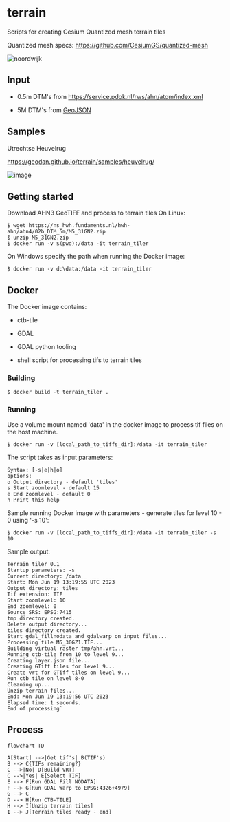 # terrain

Scripts for creating Cesium Quantized mesh terrain tiles

Quantized mesh specs: https://github.com/CesiumGS/quantized-mesh

![noordwijk](https://github.com/Geodan/terrain/assets/538812/1d52b104-fa64-41be-b524-8b0a669ac842)

## Input

- 0.5m DTM's from https://service.pdok.nl/rws/ahn/atom/index.xml

- 5M DTM's from [GeoJSON](https://services.arcgis.com/nSZVuSZjHpEZZbRo/arcgis/rest/services/Kaartbladen_AHN3/FeatureServer/0/query?where=1%3D1&objectIds=&time=&geometry=&geometryType=esriGeometryEnvelope&inSR=&spatialRel=esriSpatialRelIntersects&resultType=none&distance=0.0&units=esriSRUnit_Meter&relationParam=&returnGeodetic=false&outFields=*&returnGeometry=true&returnCentroid=false&featureEncoding=esriDefault&multipatchOption=xyFootprint&maxAllowableOffset=&geometryPrecision=&outSR=&defaultSR=&datumTransformation=&applyVCSProjection=false&returnIdsOnly=false&returnUniqueIdsOnly=false&returnCountOnly=false&returnExtentOnly=false&returnQueryGeometry=false&returnDistinctValues=false&cacheHint=false&orderByFields=&groupByFieldsForStatistics=&outStatistics=&having=&resultOffset=&resultRecordCount=&returnZ=false&returnM=false&returnExceededLimitFeatures=true&quantizationParameters=&sqlFormat=none&f=pgeojson&token=)

## Samples

Utrechtse Heuvelrug

https://geodan.github.io/terrain/samples/heuvelrug/

![image](https://github.com/Geodan/terrain/assets/538812/ecbe4c78-1fcc-424a-a564-ca001a202d48)

## Getting started

Download AHN3 GeoTIFF and process to terrain tiles On Linux:

```
$ wget https://ns_hwh.fundaments.nl/hwh-ahn/ahn4/02b_DTM_5m/M5_31GN2.zip
$ unzip M5_31GN2.zip
$ docker run -v $(pwd):/data -it terrain_tiler
```

On Windows specify the path when running the Docker image:

```
$ docker run -v d:\data:/data -it terrain_tiler
```

## Docker

The Docker image contains:

- ctb-tile

- GDAL

- GDAL python tooling

- shell script for processing tifs to terrain tiles

### Building

```
$ docker build -t terrain_tiler .
```

### Running

Use a volume mount named 'data' in the docker image to process tif files on the host machine.

```
$ docker run -v [local_path_to_tiffs_dir]:/data -it terrain_tiler
```

The script takes as input parameters:

```
Syntax: [-s|e|h|o]
options:
o Output directory - default 'tiles'
s Start zoomlevel - default 15
e End zoomlevel - default 0
h Print this help
```

Sample running Docker image with parameters - generate tiles for level 10 - 0 using '-s 10':

```
$ docker run -v [local_path_to_tiffs_dir]:/data -it terrain_tiler -s 10
```

Sample output:

```
Terrain tiler 0.1
Startup parameters: -s
Current directory: /data
Start: Mon Jun 19 13:19:55 UTC 2023
Output directory: tiles
Tif extension: TIF
Start zoomlevel: 10
End zoomlevel: 0
Source SRS: EPSG:7415
tmp directory created.
Delete output directory...
tiles directory created.
Start gdal_fillnodata and gdalwarp on input files...
Processing file M5_30GZ1.TIF...
Building virtual raster tmp/ahn.vrt...
Running ctb-tile from 10 to level 9...
Creating layer.json file...
Creating GTiff tiles for level 9...
Create vrt for GTiff tiles on level 9...
Run ctb tile on level 8-0
Cleaning up...
Unzip terrain files...
End: Mon Jun 19 13:19:56 UTC 2023
Elapsed time: 1 seconds.
End of processing`
```

## Process

```mermaid
flowchart TD

A[Start] -->|Get tif's| B(TIF's) 
B --> C{TIFs remaining?}
C -->|No| D[Build VRT]
C -->|Yes| E[Select TIF]
E --> F[Run GDAL Fill NODATA]
F --> G[Run GDAL Warp to EPSG:4326+4979]
G --> C
D --> H[Run CTB-TILE]
H --> I[Unzip terrain tiles]
I --> J[Terrain tiles ready - end]
```
